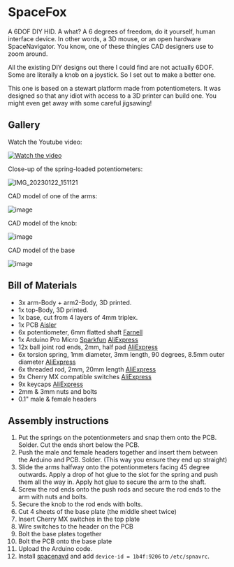 # SpaceFox

A 6DOF DIY HID. A what? A 6 degrees of freedom, do it yourself, human interface device. In other words, a 3D mouse, or an open hardware SpaceNavigator. You know, one of these thingies CAD designers use to zoom around.

All the existing DIY designs out there I could find are not actually 6DOF. Some are literally a knob on a joystick. So I set out to make a better one.

This one is based on a stewart platform made from potentiometers. It was designed so that any idiot with access to a 3D printer can build one. You might even get away with some careful jigsawing!

## Gallery

Watch the Youtube video:

[![Watch the video](https://img.youtube.com/vi/axdTv2XX5zU/maxresdefault.jpg)](https://youtu.be/axdTv2XX5zU)

Close-up of the spring-loaded potentiometers:

![IMG_20230122_151121](https://user-images.githubusercontent.com/168609/213920844-3f1e3f3d-3065-4bd1-9ab4-7fa8e2922a25.jpg)

CAD model of one of the arms:

![image](https://user-images.githubusercontent.com/168609/213920949-31435c7b-7e93-4a9d-b29e-73e77e09bedb.png)

CAD model of the knob:

![image](https://user-images.githubusercontent.com/168609/213920918-92643485-3842-4950-9df4-5a42fd7a9d67.png)

CAD model of the base

![image](https://user-images.githubusercontent.com/168609/213924230-eee82a88-b86e-415a-8a56-f27027b6e142.png)

## Bill of Materials

* 3x arm-Body + arm2-Body, 3D printed.
* 1x top-Body, 3D printed.
* 1x base, cut from 4 layers of 4mm triplex.
* 1x PCB [Aisler](https://aisler.net/p/TOQVENVP)
* 6x potentiometer, 6mm flatted shaft [Farnell](https://nl.farnell.com/tt-electronics-bi-technologies/p120k-f20br5k/potentiometer-rotary-5k-20mm-20/dp/2771751)
* 1x Arduino Pro Micro [Sparkfun](https://www.sparkfun.com/products/12640) [AliExpress](https://www.aliexpress.com/item/32768308647.html)
* 12x ball joint rod ends, 2mm, half pad [AliExpress](https://www.aliexpress.com/item/1005003423670988.html)
* 6x torsion spring, 1mm diameter, 3mm length, 90 degrees, 8.5mm outer diameter [AliExpress](https://www.aliexpress.com/item/1005003823259348.html)
* 6x threaded rod, 2mm, 20mm length [AliExpress](https://nl.aliexpress.com/item/1005002781646885.html)
* 9x Cherry MX compatible switches [AliExpress](https://nl.aliexpress.com/item/1005004285423123.html)
* 9x keycaps [AliExpress](https://nl.aliexpress.com/item/1005003302173904.html)
* 2mm & 3mm nuts and bolts
* 0.1" male & female headers

## Assembly instructions

1. Put the springs on the potentionmeters and snap them onto the PCB. Solder. Cut the ends short below the PCB.
2. Push the male and female headers together and insert them between the Arduino and PCB. Solder. (This way you ensure they end up straight)
3. Slide the arms halfway onto the potentionmeters facing 45 degree outwards. Apply a drop of hot glue to the slot for the spring and push them all the way in. Apply hot glue to secure the arm to the shaft.
4. Screw the rod ends onto the push rods and secure the rod ends to the arm with nuts and bolts.
5. Secure the knob to the rod ends with bolts.
7. Cut 4 sheets of the base plate (the middle sheet twice)
8. Insert Cherry MX switches in the top plate
9. Wire switches to the header on the PCB
11. Bolt the base plates together
10. Bolt the PCB onto the base plate
6. Upload the Arduino code.
8. Install [spacenavd](https://github.com/FreeSpacenav/spacenavd) and add `device-id = 1b4f:9206` to `/etc/spnavrc`.
